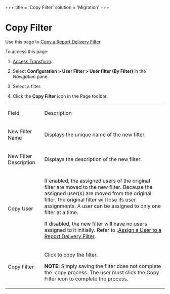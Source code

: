 +++
title = 'Copy Filter'
solution = 'Migration'
+++

# Copy Filter

<div class="use">

Use this page to [Copy a Report Delivery
Filter](../Use_Cases/Report_Delivery_Filters#Copy_a_Report_Delivery_Filter).

</div>

To access this page:

1.  [Access Transform](../Config/Access_Transform).

2.  Select **Configuration \> User Filter \> User filter (By Filter)**
    in the *Navigation* pane.

3.  Select a filter.

4.  Click the **Copy Filter** icon in the Page toolbar.

<table>
<tbody>
<tr class="odd">
<td><p>Field</p></td>
<td><p>Description</p></td>
</tr>
<tr class="even">
<td><p>New Filter Name</p></td>
<td><p>Displays the unique name of the new filter.</p></td>
</tr>
<tr class="odd">
<td><p>New Filter Description</p></td>
<td><p>Displays the description of the new filter.</p></td>
</tr>
<tr class="even">
<td><p>Copy User</p></td>
<td><p>If enabled, the assigned users of the original filter are moved to the new filter. Because the assigned user(s) are moved from the original filter, the original filter will lose its user assignments. A user can be assigned to only one filter at a time.</p>
<p>If disabled, the new filter will have no users assigned to it initially. Refer to .<a href="../Use_Cases/Report_Delivery_Filters#Assign_a_User_to_a_Report_Delivery_Filter">Assign a User to a Report Delivery Filter</a>.</p></td>
</tr>
<tr class="odd">
<td><p>Copy Filter</p></td>
<td><p>Click to copy the filter.</p>
<p><strong>NOTE:</strong> Simply saving the filter does not complete the  copy process. The user must click the Copy Filter icon to complete the process.</p></td>
</tr>
</tbody>
</table>
